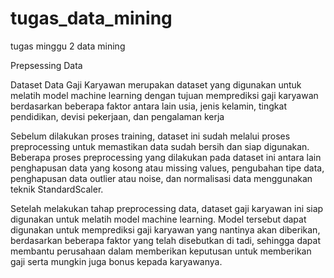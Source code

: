 # tugas_data_mining
tugas minggu 2 data mining

Prepsessing Data

Dataset Data Gaji Karyawan merupakan dataset yang digunakan untuk melatih model machine learning dengan tujuan memprediksi gaji karyawan berdasarkan 
beberapa faktor antara lain usia, jenis kelamin, tingkat pendidikan, devisi pekerjaan, dan pengalaman kerja

Sebelum dilakukan proses training, dataset ini sudah melalui proses preprocessing untuk memastikan data sudah bersih dan siap digunakan.
Beberapa proses preprocessing yang dilakukan pada dataset ini antara lain penghapusan data yang kosong atau missing values, pengubahan tipe data, 
penghapusan data outlier atau noise, dan normalisasi data menggunakan teknik StandardScaler.

Setelah melakukan tahap preprocessing data, dataset gaji karyawan ini siap digunakan untuk melatih model machine learning. 
Model tersebut dapat digunakan untuk memprediksi gaji karyawan yang nantinya akan diberikan, berdasarkan beberapa faktor yang telah disebutkan di tadi, 
sehingga dapat membantu perusahaan dalam memberikan keputusan untuk memberikan gaji serta mungkin juga bonus kepada karyawanya.
